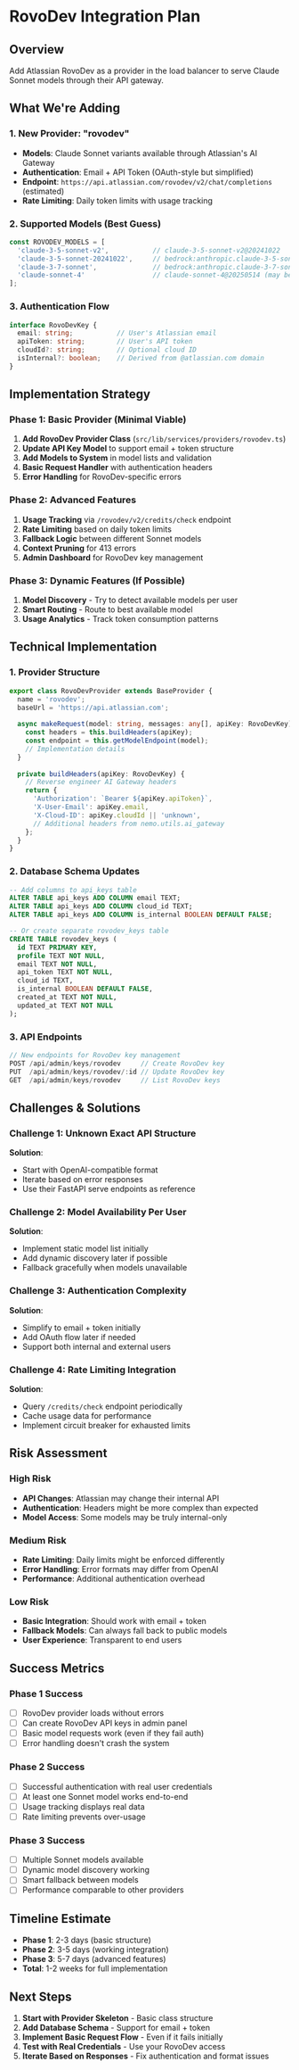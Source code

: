 # RovoDev Integration Plan

## Overview
Add Atlassian RovoDev as a provider in the load balancer to serve Claude Sonnet models through their API gateway.

## What We're Adding

### 1. New Provider: "rovodev"
- **Models**: Claude Sonnet variants available through Atlassian's AI Gateway
- **Authentication**: Email + API Token (OAuth-style but simplified)
- **Endpoint**: `https://api.atlassian.com/rovodev/v2/chat/completions` (estimated)
- **Rate Limiting**: Daily token limits with usage tracking

### 2. Supported Models (Best Guess)
```typescript
const ROVODEV_MODELS = [
  'claude-3-5-sonnet-v2',           // claude-3-5-sonnet-v2@20241022
  'claude-3-5-sonnet-20241022',     // bedrock:anthropic.claude-3-5-sonnet-20241022-v2:0
  'claude-3-7-sonnet',              // bedrock:anthropic.claude-3-7-sonnet-20250219-v1:0
  'claude-sonnet-4'                 // claude-sonnet-4@20250514 (may be internal only)
];
```

### 3. Authentication Flow
```typescript
interface RovoDevKey {
  email: string;           // User's Atlassian email
  apiToken: string;        // User's API token
  cloudId?: string;        // Optional cloud ID
  isInternal?: boolean;    // Derived from @atlassian.com domain
}
```

## Implementation Strategy

### Phase 1: Basic Provider (Minimal Viable)
1. **Add RovoDev Provider Class** (`src/lib/services/providers/rovodev.ts`)
2. **Update API Key Model** to support email + token structure
3. **Add Models to System** in model lists and validation
4. **Basic Request Handler** with authentication headers
5. **Error Handling** for RovoDev-specific errors

### Phase 2: Advanced Features
1. **Usage Tracking** via `/rovodev/v2/credits/check` endpoint
2. **Rate Limiting** based on daily token limits
3. **Fallback Logic** between different Sonnet models
4. **Context Pruning** for 413 errors
5. **Admin Dashboard** for RovoDev key management

### Phase 3: Dynamic Features (If Possible)
1. **Model Discovery** - Try to detect available models per user
2. **Smart Routing** - Route to best available model
3. **Usage Analytics** - Track token consumption patterns

## Technical Implementation

### 1. Provider Structure
```typescript
export class RovoDevProvider extends BaseProvider {
  name = 'rovodev';
  baseUrl = 'https://api.atlassian.com';
  
  async makeRequest(model: string, messages: any[], apiKey: RovoDevKey) {
    const headers = this.buildHeaders(apiKey);
    const endpoint = this.getModelEndpoint(model);
    // Implementation details
  }
  
  private buildHeaders(apiKey: RovoDevKey) {
    // Reverse engineer AI Gateway headers
    return {
      'Authorization': `Bearer ${apiKey.apiToken}`,
      'X-User-Email': apiKey.email,
      'X-Cloud-ID': apiKey.cloudId || 'unknown',
      // Additional headers from nemo.utils.ai_gateway
    };
  }
}
```

### 2. Database Schema Updates
```sql
-- Add columns to api_keys table
ALTER TABLE api_keys ADD COLUMN email TEXT;
ALTER TABLE api_keys ADD COLUMN cloud_id TEXT;
ALTER TABLE api_keys ADD COLUMN is_internal BOOLEAN DEFAULT FALSE;

-- Or create separate rovodev_keys table
CREATE TABLE rovodev_keys (
  id TEXT PRIMARY KEY,
  profile TEXT NOT NULL,
  email TEXT NOT NULL,
  api_token TEXT NOT NULL,
  cloud_id TEXT,
  is_internal BOOLEAN DEFAULT FALSE,
  created_at TEXT NOT NULL,
  updated_at TEXT NOT NULL
);
```

### 3. API Endpoints
```typescript
// New endpoints for RovoDev key management
POST /api/admin/keys/rovodev     // Create RovoDev key
PUT  /api/admin/keys/rovodev/:id // Update RovoDev key
GET  /api/admin/keys/rovodev     // List RovoDev keys
```

## Challenges & Solutions

### Challenge 1: Unknown Exact API Structure
**Solution**: 
- Start with OpenAI-compatible format
- Iterate based on error responses
- Use their FastAPI serve endpoints as reference

### Challenge 2: Model Availability Per User
**Solution**:
- Implement static model list initially
- Add dynamic discovery later if possible
- Fallback gracefully when models unavailable

### Challenge 3: Authentication Complexity
**Solution**:
- Simplify to email + token initially
- Add OAuth flow later if needed
- Support both internal and external users

### Challenge 4: Rate Limiting Integration
**Solution**:
- Query `/credits/check` endpoint periodically
- Cache usage data for performance
- Implement circuit breaker for exhausted limits

## Risk Assessment

### High Risk
- **API Changes**: Atlassian may change their internal API
- **Authentication**: Headers might be more complex than expected
- **Model Access**: Some models may be truly internal-only

### Medium Risk
- **Rate Limiting**: Daily limits might be enforced differently
- **Error Handling**: Error formats may differ from OpenAI
- **Performance**: Additional authentication overhead

### Low Risk
- **Basic Integration**: Should work with email + token
- **Fallback Models**: Can always fall back to public models
- **User Experience**: Transparent to end users

## Success Metrics

### Phase 1 Success
- [ ] RovoDev provider loads without errors
- [ ] Can create RovoDev API keys in admin panel
- [ ] Basic model requests work (even if they fail auth)
- [ ] Error handling doesn't crash the system

### Phase 2 Success
- [ ] Successful authentication with real user credentials
- [ ] At least one Sonnet model works end-to-end
- [ ] Usage tracking displays real data
- [ ] Rate limiting prevents over-usage

### Phase 3 Success
- [ ] Multiple Sonnet models available
- [ ] Dynamic model discovery working
- [ ] Smart fallback between models
- [ ] Performance comparable to other providers

## Timeline Estimate

- **Phase 1**: 2-3 days (basic structure)
- **Phase 2**: 3-5 days (working integration)
- **Phase 3**: 5-7 days (advanced features)
- **Total**: 1-2 weeks for full implementation

## Next Steps

1. **Start with Provider Skeleton** - Basic class structure
2. **Add Database Schema** - Support for email + token
3. **Implement Basic Request Flow** - Even if it fails initially
4. **Test with Real Credentials** - Use your RovoDev access
5. **Iterate Based on Responses** - Fix authentication and format issues